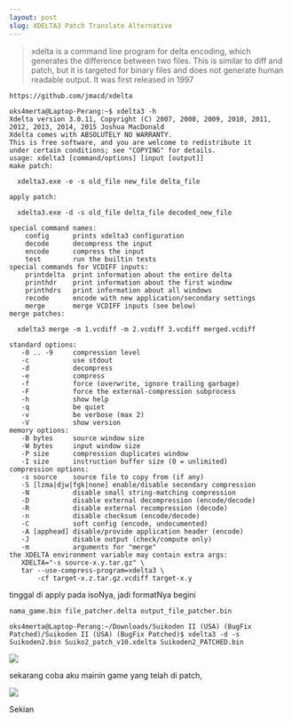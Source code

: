 ```yaml
---
layout: post
slug: XDELTA3 Patch Translate Alternative 
---
```


>xdelta is a command line program for delta encoding, which generates the difference between two files. This is similar to diff and patch, but it is targeted for binary files and does not generate human readable output. It was first released in 1997

```shell
https://github.com/jmacd/xdelta
```

```
oks4merta@Laptop-Perang:~$ xdelta3 -h
Xdelta version 3.0.11, Copyright (C) 2007, 2008, 2009, 2010, 2011, 2012, 2013, 2014, 2015 Joshua MacDonald
Xdelta comes with ABSOLUTELY NO WARRANTY.
This is free software, and you are welcome to redistribute it
under certain conditions; see "COPYING" for details.
usage: xdelta3 [command/options] [input [output]]
make patch:

  xdelta3.exe -e -s old_file new_file delta_file

apply patch:

  xdelta3.exe -d -s old_file delta_file decoded_new_file

special command names:
    config      prints xdelta3 configuration
    decode      decompress the input
    encode      compress the input
    test        run the builtin tests
special commands for VCDIFF inputs:
    printdelta  print information about the entire delta
    printhdr    print information about the first window
    printhdrs   print information about all windows
    recode      encode with new application/secondary settings
    merge       merge VCDIFF inputs (see below)
merge patches:

  xdelta3 merge -m 1.vcdiff -m 2.vcdiff 3.vcdiff merged.vcdiff

standard options:
   -0 .. -9     compression level
   -c           use stdout
   -d           decompress
   -e           compress
   -f           force (overwrite, ignore trailing garbage)
   -F           force the external-compression subprocess
   -h           show help
   -q           be quiet
   -v           be verbose (max 2)
   -V           show version
memory options:
   -B bytes     source window size
   -W bytes     input window size
   -P size      compression duplicates window
   -I size      instruction buffer size (0 = unlimited)
compression options:
   -s source    source file to copy from (if any)
   -S [lzma|djw|fgk|none] enable/disable secondary compression
   -N           disable small string-matching compression
   -D           disable external decompression (encode/decode)
   -R           disable external recompression (decode)
   -n           disable checksum (encode/decode)
   -C           soft config (encode, undocumented)
   -A [apphead] disable/provide application header (encode)
   -J           disable output (check/compute only)
   -m           arguments for "merge"
the XDELTA environment variable may contain extra args:
   XDELTA="-s source-x.y.tar.gz" \
   tar --use-compress-program=xdelta3 \
       -cf target-x.z.tar.gz.vcdiff target-x.y
```

tinggal di apply pada isoNya, jadi formatNya begini

```
nama_game.bin file_patcher.delta output_file_patcher.bin
```

```
oks4merta@Laptop-Perang:~/Downloads/Suikoden II (USA) (BugFix Patched)/Suikoden II (USA) (BugFix Patched)$ xdelta3 -d -s Suikoden2.bin Suiko2_patch_v10.xdelta Suikoden2_PATCHED.bin
```

<img src="https://raw.githubusercontent.com/oksaamerta/oksaamerta.github.io/master/_screenshots/xdelta2.png" />

sekarang coba aku mainin game yang telah di patch,

<img src="https://raw.githubusercontent.com/oksaamerta/oksaamerta.github.io/master/_screenshots/xdelta3.png" />

Sekian